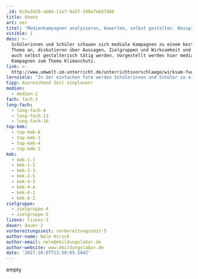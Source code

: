 ```yaml
---
_id: 6c8a3420-ab66-11e7-9a57-390a7eb57d6b
title: kkonz
art: oer
titel: 'Medienkampagnen analysieren, bewerten, selbst gestalten. Beispiel Klimaschutz'
visible: 1
desc: >-
  Schülerinnen und Schüler schauen sich mediale Kampagnen zu einem bestimmten
  Thema an, diskutieren über Aussagen, Zielgruppen und Wirksamkeit und können
  auch selbst gestalterisch tätig werden. Vorgestellt werden hier mediale
  Kampagnen zum Thema Klimaschutz.
link: >-
  http://www.umwelt-im-unterricht.de/unterrichtsvorschlaege/wirksam-fuer-den-klimaschutz-werben-wie-geht-das/
lernziele: "In der einfachen Form werden Schülerinnen und Schüler zu einer kritischen Reflexion mit medialen Kampagnen befähigt. Bei mehr Zeit und entsprechender technischer Infrastruktur können auch eigene Gestaltungen versucht werden, womit zudem aktive Mediengestaltung gelernt wird.<br>Die Unterrichtseinheit ist nicht auf das Thema 'Klimaschutz' begrenzt. Ausgewählt werden können Kampagnen zu unterschiedlichen Themen. Sehr gut können auch Schülerinnen und Schüler in die Themenauswahl einbezogen werden."
tipp: Ausreichend Zeit einplanen!
medien:
  - medien-2
fach: fach-3
long-fach:
  - long-fach-4
  - long-fach-13
  - long-fach-16
top-kmk:
  - top-kmk-6
  - top-kmk-1
  - top-kmk-4
  - top-kmk-2
kmk:
  - kmk-1-1
  - kmk-1-2
  - kmk-2-3
  - kmk-2-5
  - kmk-4-3
  - kmk-4-4
  - kmk-6-1
  - kmk-6-2
zielgruppe:
  - zielgruppe-4
  - zielgruppe-5
lizenz: lizenz-3
dauer: dauer-2
vorbereitungszeit: vorbereitungszeit-5
author-name: Nele Hirsch
author-email: nele@ebildungslabor.de
author-website: www.ebildungslabor.de
date: '2017-10-07T13:50:05.584Z'
---
```

empty
